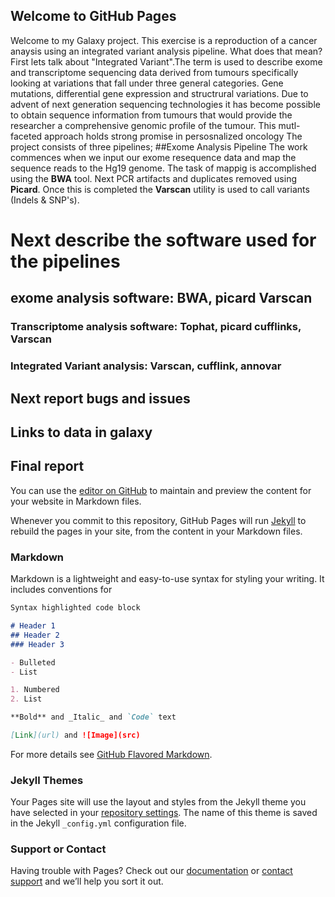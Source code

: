 ## Welcome to GitHub Pages
Welcome to my Galaxy project. This exercise is a reproduction of a cancer anaysis using an integrated variant analysis pipeline. What does that mean? First lets talk about  "Integrated Variant".The term is used to describe exome and transcriptome sequencing data derived from tumours specifically looking at variations that fall under three general categories. Gene mutations, differential gene expression and structrural variations. Due to advent of next generation sequencing technologies it has become possible to obtain sequence information from tumours that would provide the researcher a comprehensive genomic profile of the tumour. This mutl-faceted approach holds strong promise in persosnalized oncology
The project consists of three pipelines;
##Exome Analysis Pipeline
The work commences when we input our exome resequence data and map the sequence reads to the Hg19 genome. The task of mappig is accomplished using the **BWA** tool. Next PCR artifacts and duplicates removed using **Picard**. Once this is completed the **Varscan** utility is used to call variants (Indels & SNP's).





# Next describe the software used for the pipelines
## exome analysis software: BWA, picard Varscan
### Transcriptome analysis software: Tophat, picard cufflinks, Varscan
### Integrated Variant analysis: Varscan, cufflink, annovar


## Next report bugs and issues

## Links to data in galaxy

## Final report

You can use the [editor on GitHub](https://github.com/lmarkal/Galaxy-Integrated-variant-analysis/edit/master/index.md) to maintain and preview the content for your website in Markdown files.

Whenever you commit to this repository, GitHub Pages will run [Jekyll](https://jekyllrb.com/) to rebuild the pages in your site, from the content in your Markdown files.

### Markdown

Markdown is a lightweight and easy-to-use syntax for styling your writing. It includes conventions for

```markdown
Syntax highlighted code block

# Header 1
## Header 2
### Header 3

- Bulleted
- List

1. Numbered
2. List

**Bold** and _Italic_ and `Code` text

[Link](url) and ![Image](src)
```

For more details see [GitHub Flavored Markdown](https://guides.github.com/features/mastering-markdown/).

### Jekyll Themes

Your Pages site will use the layout and styles from the Jekyll theme you have selected in your [repository settings](https://github.com/lmarkal/Galaxy-Integrated-variant-analysis/settings). The name of this theme is saved in the Jekyll `_config.yml` configuration file.

### Support or Contact

Having trouble with Pages? Check out our [documentation](https://help.github.com/categories/github-pages-basics/) or [contact support](https://github.com/contact) and we’ll help you sort it out.
